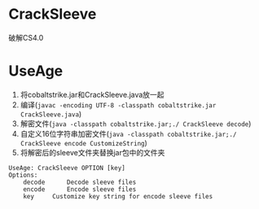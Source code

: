 # CrackSleeve

破解CS4.0
# UseAge
1. 将cobaltstrike.jar和CrackSleeve.java放一起
2. 编译(`javac -encoding UTF-8 -classpath cobaltstrike.jar CrackSleeve.java`)
3. 解密文件(`java -classpath cobaltstrike.jar;./ CrackSleeve decode`)
4. 自定义16位字符串加密文件(`java -classpath cobaltstrike.jar;./ CrackSleeve encode CustomizeString`)
5. 将解密后的sleeve文件夹替换jar包中的文件夹

```
UseAge: CrackSleeve OPTION [key]
Options:
	decode		Decode sleeve files
	encode		Encode sleeve files
	key		Customize key string for encode sleeve files
```

